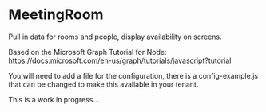 # MeetingRoom

Pull in data for rooms and people, display availability on screens.

Based on the Microsoft Graph Tutorial for Node:
https://docs.microsoft.com/en-us/graph/tutorials/javascript?tutorial

You will need to add a file for the configuration, there is a config-example.js that can be changed to make this available in your tenant.

This is a work in progress...
